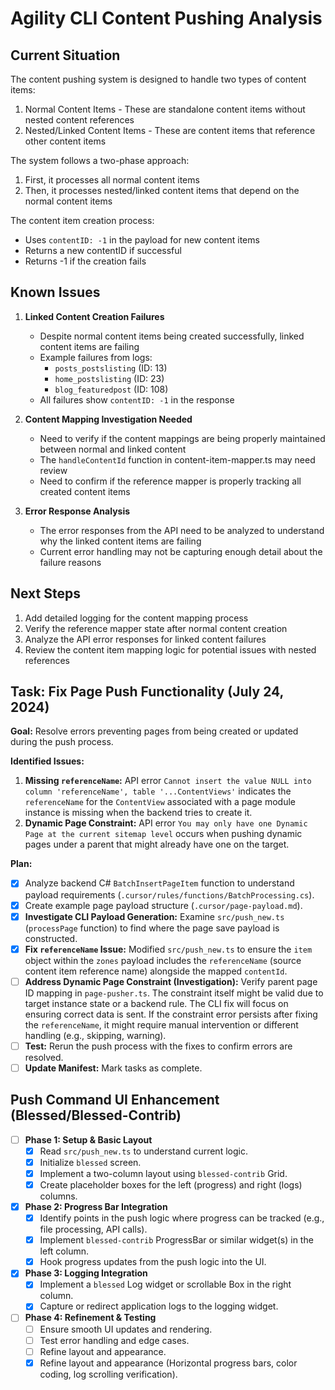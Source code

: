 # Agility CLI Content Pushing Analysis

## Current Situation

The content pushing system is designed to handle two types of content items:
1. Normal Content Items - These are standalone content items without nested content references
2. Nested/Linked Content Items - These are content items that reference other content items

The system follows a two-phase approach:
1. First, it processes all normal content items
2. Then, it processes nested/linked content items that depend on the normal content items

The content item creation process:
- Uses `contentID: -1` in the payload for new content items
- Returns a new contentID if successful
- Returns -1 if the creation fails

## Known Issues

1. **Linked Content Creation Failures**
   - Despite normal content items being created successfully, linked content items are failing
   - Example failures from logs:
     - `posts_postslisting` (ID: 13)
     - `home_postslisting` (ID: 23)
     - `blog_featuredpost` (ID: 108)
   - All failures show `contentID: -1` in the response

2. **Content Mapping Investigation Needed**
   - Need to verify if the content mappings are being properly maintained between normal and linked content
   - The `handleContentId` function in content-item-mapper.ts may need review
   - Need to confirm if the reference mapper is properly tracking all created content items

3. **Error Response Analysis**
   - The error responses from the API need to be analyzed to understand why the linked content items are failing
   - Current error handling may not be capturing enough detail about the failure reasons

## Next Steps

1. Add detailed logging for the content mapping process
2. Verify the reference mapper state after normal content creation
3. Analyze the API error responses for linked content failures
4. Review the content item mapping logic for potential issues with nested references

## Task: Fix Page Push Functionality (July 24, 2024)

**Goal:** Resolve errors preventing pages from being created or updated during the push process.

**Identified Issues:**
1.  **Missing `referenceName`:** API error `Cannot insert the value NULL into column 'referenceName', table '...ContentViews'` indicates the `referenceName` for the `ContentView` associated with a page module instance is missing when the backend tries to create it.
2.  **Dynamic Page Constraint:** API error `You may only have one Dynamic Page at the current sitemap level` occurs when pushing dynamic pages under a parent that might already have one on the target.

**Plan:**

-   [x] Analyze backend C# `BatchInsertPageItem` function to understand payload requirements (`.cursor/rules/functions/BatchProcessing.cs`).
-   [x] Create example page payload structure (`.cursor/page-payload.md`).
-   [x] **Investigate CLI Payload Generation:** Examine `src/push_new.ts` (`processPage` function) to find where the page save payload is constructed.
-   [x] **Fix `referenceName` Issue:** Modified `src/push_new.ts` to ensure the `item` object within the `zones` payload includes the `referenceName` (source content item reference name) alongside the mapped `contentId`.
-   [ ] **Address Dynamic Page Constraint (Investigation):** Verify parent page ID mapping in `page-pusher.ts`. The constraint itself might be valid due to target instance state or a backend rule. The CLI fix will focus on ensuring correct data is sent. If the constraint error persists after fixing the `referenceName`, it might require manual intervention or different handling (e.g., skipping, warning).
-   [ ] **Test:** Rerun the push process with the fixes to confirm errors are resolved.
-   [ ] **Update Manifest:** Mark tasks as complete.

## Push Command UI Enhancement (Blessed/Blessed-Contrib)

- [ ] **Phase 1: Setup & Basic Layout**
    - [x] Read `src/push_new.ts` to understand current logic.
    - [x] Initialize `blessed` screen.
    - [x] Implement a two-column layout using `blessed-contrib` Grid.
    - [x] Create placeholder boxes for the left (progress) and right (logs) columns.
- [x] **Phase 2: Progress Bar Integration**
    - [x] Identify points in the push logic where progress can be tracked (e.g., file processing, API calls).
    - [x] Implement `blessed-contrib` ProgressBar or similar widget(s) in the left column.
    - [x] Hook progress updates from the push logic into the UI.
- [x] **Phase 3: Logging Integration**
    - [x] Implement a `blessed` Log widget or scrollable Box in the right column.
    - [x] Capture or redirect application logs to the logging widget.
- [ ] **Phase 4: Refinement & Testing**
    - [ ] Ensure smooth UI updates and rendering.
    - [ ] Test error handling and edge cases.
    - [ ] Refine layout and appearance.
    - [x] Refine layout and appearance (Horizontal progress bars, color coding, log scrolling verification).
